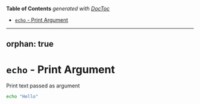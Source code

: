 <!-- START doctoc generated TOC please keep comment here to allow auto update -->
<!-- DON'T EDIT THIS SECTION, INSTEAD RE-RUN doctoc TO UPDATE -->
**Table of Contents**  *generated with [DocToc](https://github.com/thlorenz/doctoc)*

- [`echo` - Print Argument](#echo---print-argument)

<!-- END doctoc generated TOC please keep comment here to allow auto update -->

---
orphan: true
---

# `echo` - Print Argument

Print text passed as argument

```bash
echo "Hello"
```